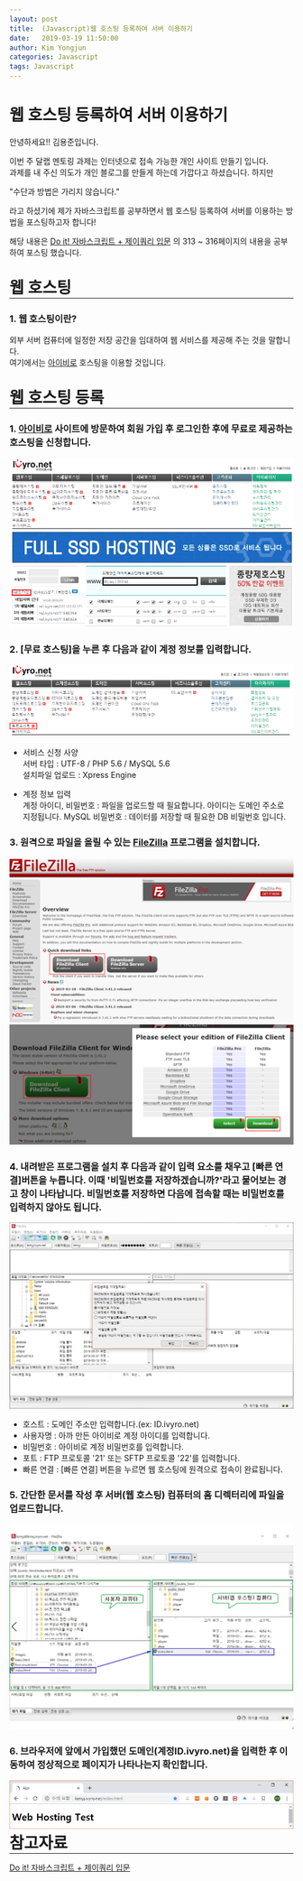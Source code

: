 ```yaml
---
layout: post
title:  (Javascript)웹 호스팅 등록하여 서버 이용하기
date:   2019-03-19 11:50:00
author: Kim Yongjun
categories: Javascript
tags: Javascript
---
```


# 웹 호스팅 등록하여 서버 이용하기

안녕하세요!! 김용준입니다.

이번 주 달랩 멘토링 과제는 인터넷으로 접속 가능한 개인 사이트 만들기 입니다.  
과제를 내 주신 의도가 개인 블로그를 만들게 하는데 가깝다고 하셨습니다. 하지만  

"수단과 방법은 가리지 않습니다."

라고 하셨기에 제가 자바스크립트를 공부하면서 웹 호스팅 등록하여 서버를 이용하는 방법을 포스팅하고자 합니다!

해당 내용은 [Do it! 자바스크립트 + 제이쿼리 입문](http://www.yes24.com/Product/Goods/59461086? "Do it! 자바스크립트 + 제이쿼리 입문") 의 313 ~ 316페이지의 내용을 공부하여 포스팅 했습니다.
<br><br>

<h1 style="margin:0px;"> 웹 호스팅 </h1>
<hr style="height:1px; margin:0px;">


### 1. 웹 호스팅이란?  
외부 서버 컴퓨터에 일정한 저장 공간을 임대하여 웹 서비스를 제공해 주는 것을 말합니다.  
여기에서는 [아이비로](http://www.ivyro.net/ "아이비로") 호스팅을 이용할 것입니다.
<br>
<br>
<h1 style="margin:0px;"> 웹 호스팅 등록 </h1>
<hr style="height:1px; margin:0px;">

### 1. [아이비로](http://www.ivyro.net/ "아이비로") 사이트에 방문하여 회원 가입 후 로그인한 후에 무료로 제공하는 호스팅을 신청합니다.

<img src="/assets/ivyro_1.PNG" title="아이비로 회원가입" class="ivyro">


### 2. [무료 호스팅]을 누른 후 다음과 같이 계정 정보를 입력합니다.

<img src="/assets/ivyro_2.PNG" title="아이비로 무료 호스팅" class="ivyro">

- 서비스 신청 사양  
서버 타입 : UTF-8 / PHP 5.6 / MySQL 5.6  
설치파일 업로드 : Xpress Engine


- 계정 정보 입력  
계정 아이디, 비밀번호 : 파일을 업로드할 때 필요합니다. 아이디는 도메인 주소로 지정됩니다.
MySQL 비밀번호 : 데이터를 저장할 때 필요한 DB 비밀번호 입니다.

### 3. 원격으로 파일을 올릴 수 있는 [FileZilla](http://filezilla-project.org/ "FileZilla") 프로그램을 설치합니다.

<img src="/assets/ivyro_3.PNG" title="아이비로 다운로드" class="ivyro">
<img src="/assets/ivyro_4.PNG" title="아이비로 다운로드" class="ivyro">

### 4. 내려받은 프로그램을 설치 후 다음과 같이 입력 요소를 채우고 [빠른 연결]버튼을 누릅니다. 이때 '비밀번호를 저장하겠습니까?'라고 물어보는 경고 창이 나타납니다. 비밀번호를 저장하면 다음에 접속할 때는 비밀번호를 입력하지 않아도 됩니다.

<img src="/assets/ivyro_5.PNG" title="FileZilla 로그인" class="ivyro">

- 호스트 : 도메인 주소만 입력합니다.(ex: ID.ivyro.net)
- 사용자명 : 아까 만든 아이비로 계정 아이디를 입력합니다.
- 비밀번호 : 아이비로 계정 비밀번호를 입력합니다.
- 포트 : FTP 프로토콜 '21' 또는 SFTP 프로토콜 '22'를 입력합니다.
- 빠른 연결 : [빠른 연결] 버튼을 누르면 웹 호스팅에 원격으로 접속이 완료됩니다.

### 5. 간단한 문서를 작성 후 서버(웹 호스팅) 컴퓨터의 홈 디렉터리에 파일을 업로드합니다.

<img src="/assets/ivyro_6.PNG" title="FileZilla 업로드" class="ivyro">

### 6. 브라우저에 앞에서 가입했던 도메인(계정ID.ivyro.net)을 입력한 후 이동하여 정상적으로 페이지가 나타나는지 확인합니다.

<img src="/assets/ivyro_7.PNG" title="페이지 확인" class="ivyro">

<h1 style="margin:0px;"> 참고자료 </h1>
<hr style="height:1px; margin:0px;">

[Do it! 자바스크립트 + 제이쿼리 입문](http://www.yes24.com/Product/Goods/59461086? "Do it! 자바스크립트 + 제이쿼리 입문")

